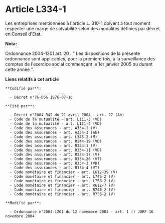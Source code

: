 # Article L334-1

Les entreprises mentionnées à l'article L. 310-1 doivent à tout moment respecter une marge de solvabilité selon des modalités
définies par décret en Conseil d'Etat.

**Nota:**

Ordonnance 2004-1201 art. 20 : " Les dispositions de la présente ordonnance sont applicables, pour la première fois, à la
surveillance des comptes de l'exercice social commençant le 1er janvier 2005 ou durant cette année ".

**Liens relatifs à cet article**

	**Codifié par**:

	  - Décret n°76-666 1976-07-16

	**Cité par**:

	  - Décret n°2004-342 du 21 avril 2004 - art. 27 (Ab)
	  - Code de la mutualité - art. L111-3 (VD)
	  - Code de la mutualité - art. L111-4 (VD)
	  - Code des assurances - art. A334-1 (V)
	  - Code des assurances - art. A334-3 (Ab)
	  - Code des assurances - art. L345-2 (M)
	  - Code des assurances - art. R144-19 (VD)
	  - Code des assurances - art. R334-1 (V)
	  - Code des assurances - art. R334-11 (VD)
	  - Code des assurances - art. R334-17 (V)
	  - Code des assurances - art. R334-26 (VT)
	  - Code des assurances - art. R334-3 (VD)
	  - Code des assurances - art. R334-4 (VT)
	  - Code monétaire et financier - art. L612-39 (V)
	  - Code monétaire et financier - art. L746-2 (V)
	  - Code monétaire et financier - art. L756-2 (V)
	  - Code monétaire et financier - art. R612-7 (V)
	  - Code monétaire et financier - art. R746-2 (V)
	  - Code monétaire et financier - art. R756-2 (V)

	**Modifié par**:

	  - Ordonnance n°2004-1201 du 12 novembre 2004 - art. 1 () JORF 16 novembre 2004
